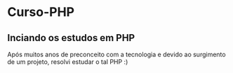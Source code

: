 # Curso-PHP
## Inciando os estudos em PHP
Após muitos anos de preconceito com a tecnologia e devido ao surgimento de um projeto, resolvi estudar o tal PHP :)

